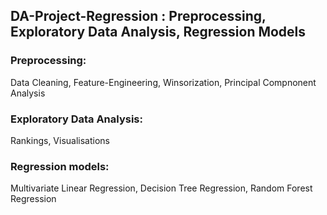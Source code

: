 ## DA-Project-Regression : Preprocessing, Exploratory Data Analysis, Regression Models

### Preprocessing: 
Data Cleaning, Feature-Engineering, Winsorization, Principal Compnonent Analysis
</br>
### Exploratory Data Analysis:
Rankings, Visualisations 
</br>
### Regression models:
Multivariate Linear Regression, Decision Tree Regression, Random Forest Regression
